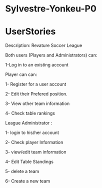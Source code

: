 # Sylvestre-Yonkeu-P0

# UserStories
Description: Revature Soccer League

Both users (Players and Administrators) can:

1-Log in to an existing account


Player can  can:

1- Register for a user account

2- Edit their Prefered position.

3- View other team information

4- Check table rankings

League Administrator :

1- login to his/her account

2- Check player Information

3- view/edit team information

4- Edit Table Standings

5- delete a team

6- Create a new team


 
 
 


